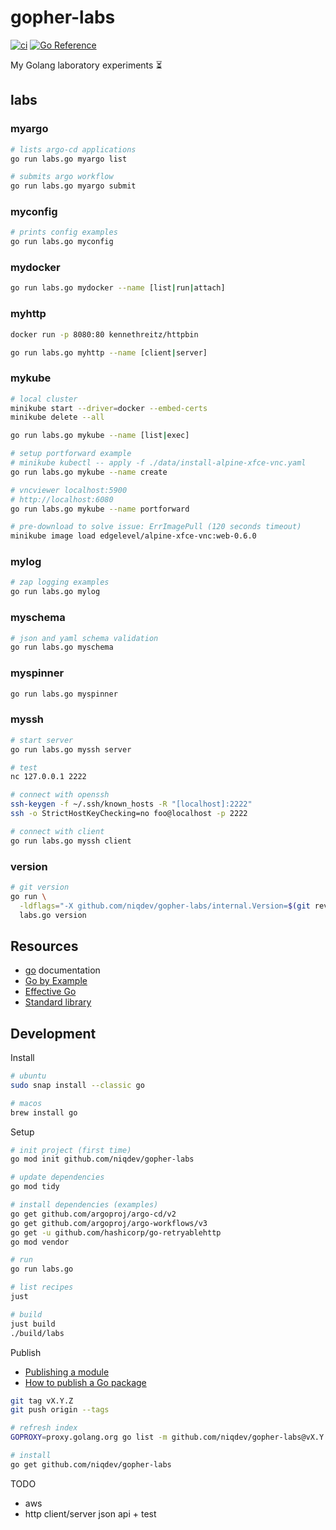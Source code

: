 # gopher-labs

[![ci](https://github.com/niqdev/gopher-labs/actions/workflows/ci.yaml/badge.svg)](https://github.com/niqdev/gopher-labs/actions/workflows/ci.yaml)
[![Go Reference](https://pkg.go.dev/badge/github.com/niqdev/gopher-labs.svg)](https://pkg.go.dev/github.com/niqdev/gopher-labs)

My Golang laboratory experiments :hourglass_flowing_sand:

## labs

### myargo

```bash
# lists argo-cd applications
go run labs.go myargo list

# submits argo workflow
go run labs.go myargo submit
```

### myconfig

```bash
# prints config examples
go run labs.go myconfig
```

### mydocker

```bash
go run labs.go mydocker --name [list|run|attach]
```

### myhttp

```bash
docker run -p 8080:80 kennethreitz/httpbin

go run labs.go myhttp --name [client|server]
```

### mykube

```bash
# local cluster
minikube start --driver=docker --embed-certs
minikube delete --all

go run labs.go mykube --name [list|exec]

# setup portforward example
# minikube kubectl -- apply -f ./data/install-alpine-xfce-vnc.yaml
go run labs.go mykube --name create

# vncviewer localhost:5900
# http://localhost:6080
go run labs.go mykube --name portforward

# pre-download to solve issue: ErrImagePull (120 seconds timeout)
minikube image load edgelevel/alpine-xfce-vnc:web-0.6.0
```

### mylog

```bash
# zap logging examples
go run labs.go mylog
```

### myschema

```bash
# json and yaml schema validation
go run labs.go myschema
```

### myspinner

```bash
go run labs.go myspinner
```

### myssh

```bash
# start server
go run labs.go myssh server

# test
nc 127.0.0.1 2222

# connect with openssh
ssh-keygen -f ~/.ssh/known_hosts -R "[localhost]:2222"
ssh -o StrictHostKeyChecking=no foo@localhost -p 2222

# connect with client
go run labs.go myssh client
```

### version

```bash
# git version
go run \
  -ldflags="-X github.com/niqdev/gopher-labs/internal.Version=$(git rev-parse HEAD)" \
  labs.go version
```

## Resources

* [go](https://go.dev/doc) documentation
* [Go by Example](https://gobyexample.com)
* [Effective Go](https://github.com/golovers/effective-go)
* [Standard library](https://pkg.go.dev/std)

## Development

Install
```bash
# ubuntu
sudo snap install --classic go

# macos
brew install go
```

Setup
```bash
# init project (first time)
go mod init github.com/niqdev/gopher-labs

# update dependencies
go mod tidy

# install dependencies (examples)
go get github.com/argoproj/argo-cd/v2
go get github.com/argoproj/argo-workflows/v3
go get -u github.com/hashicorp/go-retryablehttp
go mod vendor

# run
go run labs.go

# list recipes
just

# build
just build
./build/labs
```

Publish
* [Publishing a module](https://go.dev/doc/modules/publishing)
* [How to publish a Go package](https://stackoverflow.com/questions/43716691/how-to-publish-a-go-package)
```bash
git tag vX.Y.Z
git push origin --tags

# refresh index
GOPROXY=proxy.golang.org go list -m github.com/niqdev/gopher-labs@vX.Y.Z

# install
go get github.com/niqdev/gopher-labs
```


TODO
* aws
* http client/server json api + test
